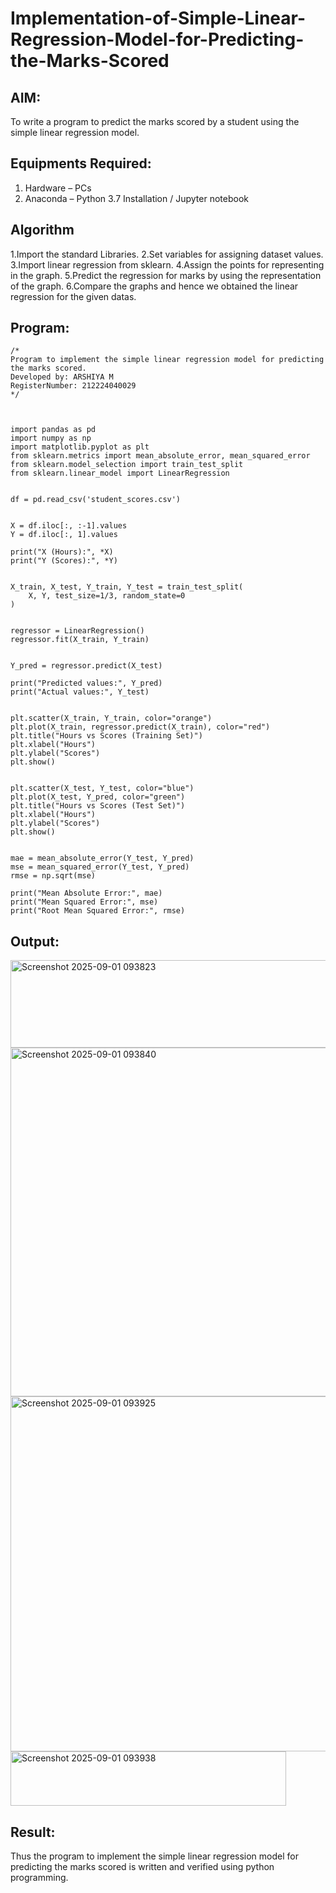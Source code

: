 # Implementation-of-Simple-Linear-Regression-Model-for-Predicting-the-Marks-Scored

## AIM:
To write a program to predict the marks scored by a student using the simple linear regression model.

## Equipments Required:
1. Hardware – PCs
2. Anaconda – Python 3.7 Installation / Jupyter notebook

## Algorithm
1.Import the standard Libraries.
2.Set variables for assigning dataset values.
3.Import linear regression from sklearn.
4.Assign the points for representing in the graph.
5.Predict the regression for marks by using the representation of the graph.
6.Compare the graphs and hence we obtained the linear regression for the given datas.

## Program:
```
/*
Program to implement the simple linear regression model for predicting the marks scored.
Developed by: ARSHIYA M
RegisterNumber: 212224040029 
*/



import pandas as pd
import numpy as np 
import matplotlib.pyplot as plt
from sklearn.metrics import mean_absolute_error, mean_squared_error
from sklearn.model_selection import train_test_split
from sklearn.linear_model import LinearRegression


df = pd.read_csv('student_scores.csv')


X = df.iloc[:, :-1].values
Y = df.iloc[:, 1].values

print("X (Hours):", *X)
print("Y (Scores):", *Y)


X_train, X_test, Y_train, Y_test = train_test_split(
    X, Y, test_size=1/3, random_state=0
)


regressor = LinearRegression()
regressor.fit(X_train, Y_train)


Y_pred = regressor.predict(X_test)

print("Predicted values:", Y_pred)
print("Actual values:", Y_test)


plt.scatter(X_train, Y_train, color="orange")
plt.plot(X_train, regressor.predict(X_train), color="red")
plt.title("Hours vs Scores (Training Set)")
plt.xlabel("Hours")
plt.ylabel("Scores")
plt.show()


plt.scatter(X_test, Y_test, color="blue")
plt.plot(X_test, Y_pred, color="green")
plt.title("Hours vs Scores (Test Set)")
plt.xlabel("Hours")
plt.ylabel("Scores")
plt.show()


mae = mean_absolute_error(Y_test, Y_pred)
mse = mean_squared_error(Y_test, Y_pred)
rmse = np.sqrt(mse)

print("Mean Absolute Error:", mae)
print("Mean Squared Error:", mse)
print("Root Mean Squared Error:", rmse)

```

## Output:
<img width="1275" height="140" alt="Screenshot 2025-09-01 093823" src="https://github.com/user-attachments/assets/627d1696-fc3e-4bb3-89ad-114d8f3dec86" />

<img width="782" height="558" alt="Screenshot 2025-09-01 093840" src="https://github.com/user-attachments/assets/172347dc-eab4-4cd9-af85-5ad67ccd7070" />

<img width="802" height="568" alt="Screenshot 2025-09-01 093925" src="https://github.com/user-attachments/assets/e5f70553-87f6-470b-9a68-2a3ba73d4d74" />

<img width="441" height="87" alt="Screenshot 2025-09-01 093938" src="https://github.com/user-attachments/assets/31c16f4a-1118-408f-a8e4-03174f8c408c" />






## Result:
Thus the program to implement the simple linear regression model for predicting the marks scored is written and verified using python programming.
